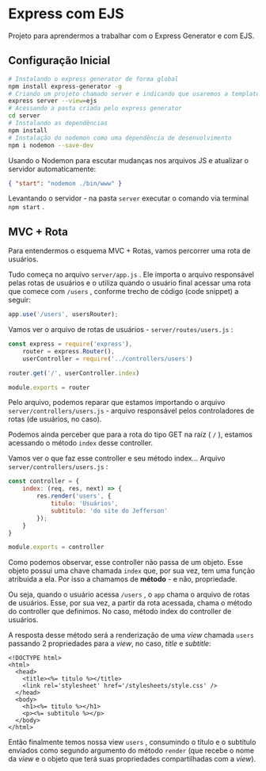 # Express com EJS

Projeto para aprendermos a trabalhar com o Express Generator e com EJS.

## Configuração Inicial

```sh
# Instalando o express generator de forma global
npm install express-generator -g
# Criando um projeto chamado server e indicando que usaremos a template view EJS
express server --view=ejs
# Acessando a pasta criada pelo express generator
cd server
# Instalando as dependências
npm install
# Instalação do nodemon como uma dependência de desenvolvimento
npm i nodemon --save-dev
```

Usando o Nodemon para escutar mudanças nos arquivos JS e atualizar o servidor automaticamente:

```json
{ "start": "nodemon ./bin/www" }
```

Levantando o servidor - na pasta `server` executar o comando via terminal `npm start` .

## MVC + Rota

Para entendermos o esquema MVC + Rotas, vamos percorrer uma rota de usuários.

Tudo começa no arquivo `server/app.js` . Ele importa o arquivo responsável pelas rotas de usuários e o utiliza quando o usuário final acessar uma rota que comece com `/users` , conforme trecho de código (code snippet) a seguir:

```js
app.use('/users', usersRouter);
```

Vamos ver o arquivo de rotas de usuários - `server/routes/users.js` :

```js
const express = require('express'),
    router = express.Router(),
    userController = require('../controllers/users')

router.get('/', userController.index)

module.exports = router
```

Pelo arquivo, podemos reparar que estamos importando o arquivo `server/controllers/users.js` - arquivo responsável pelos controladores de rotas (de usuários, no caso).

Podemos ainda perceber que para a rota do tipo GET na raíz ( `/` ), estamos acessando o método `index` desse controller.

Vamos ver o que faz esse controller e seu método index... Arquivo `server/controllers/users.js` :

```js
const controller = {
    index: (req, res, next) => {
        res.render('users', {
            titulo: 'Usuários',
            subtitulo: 'do site do Jefferson'
        });
    }
}

module.exports = controller
```

Como podemos observar, esse controller não passa de um objeto. Esse objeto possui uma chave chamada `index` que, por sua vez, tem uma função atribuida a ela. Por isso a chamamos de **método** - e não, propriedade.

Ou seja, quando o usuário acessa `/users` , o `app` chama o arquivo de rotas de usuários. Esse, por sua vez, a partir da rota acessada, chama o método do controller que definimos. No caso, método index do controller de usuários.

A resposta desse método será a renderização de uma _view_ chamada `users` passando 2 propriedades para a _view_, no caso, _title_ e _subtitle_:

```ejs
<!DOCTYPE html>
<html>
  <head>
    <title><%= titulo %></title>
    <link rel='stylesheet' href='/stylesheets/style.css' />
  </head>
  <body>
    <h1><%= titulo %></h1>
    <p><%= subtitulo %></p>
  </body>
</html>
```

Então finalmente temos nossa view `users` , consumindo o título e o subtítulo enviados como segundo argumento do método `render` (que recebe o nome da _view_ e o objeto que terá suas propriedades compartilhadas com a _view_).
